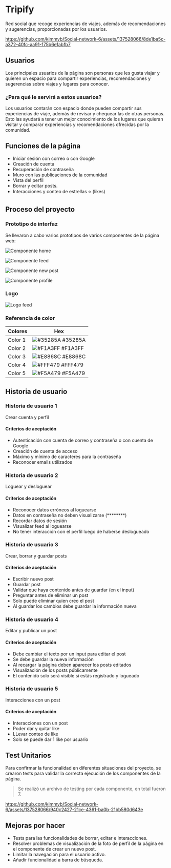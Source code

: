 
# Tripify

Red social que recoge experiencias de viajes, además de recomendaciones y sugerencias, proporcionadas por los usuarios.



https://github.com/kimmvb/Social-network-6/assets/137528066/8de1ba5c-a372-40fc-aa91-175b6e1abfb7



## Usuarios

Los principales usuarios de la página son personas que les gusta viajar y quieren un espacio para compartir experiencias, recomendaciones y sugerencias sobre viajes y lugares para conocer.

### ¿Para qué le servirá a estos usuarios?

Los usuarios contarán con espacio donde pueden compartir sus experiencias de viaje, además de revisar y chequear las de otras personas. Esto las ayudará a tener un mejor conocimiento de los lugares que quieran visitar y comparar experiencias y recomendaciones ofrecidas por la comunidad.


## Funciones de la página

- Iniciar sesión con correo o con Google
- Creación de cuenta
- Recuperación de contraseña
- Muro con las publicaciones de la comunidad
- Vista del perfil
- Borrar y editar posts.
- Interacciones y conteo de estrellas ⭐ (likes)


## Proceso del proyecto

### Prototipo de interfaz

Se llevaron a cabo varios prototipos de varios componentes de la página web:

![Componente home](https://github.com/kimmvb/Social-network-6/assets/137528066/aebd246b-9d4a-49be-a730-cbfee7c2f75e)

![Componente feed](https://github.com/kimmvb/Social-network-6/assets/137528066/f5b45daf-55d5-4cb9-a6ae-cf96a64d1aac)

![Componente new post](https://github.com/kimmvb/Social-network-6/assets/137528066/9a8baaea-2189-4675-baa2-6fc2469d246b)

![Componente profile](https://github.com/kimmvb/Social-network-6/assets/137528066/f9c4c884-b41a-4c98-aa39-8fc7dbc9d6ba)

### Logo

![Logo feed](https://github.com/kimmvb/Social-network-6/assets/137528066/030a2d78-4543-4cf8-b15f-abecd5a1526d)

### Referencia de color

| Colores             | Hex                                                                |
| ----------------- | ------------------------------------------------------------------ |
| Color 1 | ![#35285A](https://via.placeholder.com/10/35285A?text=+) #35285A |
| Color 2 | ![#F1A3FF](https://via.placeholder.com/10/F1A3FF?text=+) #F1A3FF |
| Color 3 | ![#E8868C](https://via.placeholder.com/10/E8868C?text=+) #E8868C |
| Color 4 | ![#FFF479](https://via.placeholder.com/10/FFF479?text=+) #FFF479 |
| Color 5 | ![#F5A479](https://via.placeholder.com/10/F5A479?text=+) #F5A479 |


## Historia de usuario

### Historia de usuario 1 
Crear cuenta y perfil
#### Criterios de aceptación
 - Autenticación con cuenta de correo y contraseña o con cuenta de Google
- Creación de cuenta de acceso 
- Máximo y mínimo de caracteres para la contraseña 
- Reconocer emails utilizados

### Historia de usuario 2 
Loguear y desloguear
#### Criterios de aceptación
- Reconocer datos erróneos al loguearse 
- Datos en contraseña no deben visualizarse (********) 
- Recordar datos de sesión 
- Visualizar feed al loguearse
- No tener interacción con el perfil luego de haberse deslogueado 

### Historia de usuario 3 
Crear, borrar y guardar posts
#### Criterios de aceptación
- Escribir nuevo post
- Guardar post
- Validar que haya contenido antes de guardar (en el input)
- Preguntar antes de eliminar un post
- Solo puede eliminar quien creo el post
- Al guardar los cambios debe guardar la información nueva

### Historia de usuario 4 
Editar y publicar un post
#### Criterios de aceptación
- Debe cambiar el texto por un input para editar el post
- Se debe guardar la nueva información
- Al recargar la página deben aparecer los posts editados
- Visualización de los posts públicamente 
- El contenido solo será visible si estás registrado y logueado

### Historia de usuario 5 
Interacciones con un post
#### Criterios de aceptación
- Interacciones con un post
- Poder dar y quitar like
- LLevar conteo de like
- Solo se puede dar 1 like por usuario



## Test Unitarios

Para confirmar la funcionalidad en diferentes situaciones del proyecto, se crearon tests para validar la correcta ejecución de los componentes de la página.

> Se realizó un archivo de testing por cada componente, en total fueron 7.




https://github.com/kimmvb/Social-network-6/assets/137528066/940c2427-21ce-4361-ba0b-21bb580d643e




## Mejoras por hacer

- Tests para las funcionalidades de borrar, editar e interacciones.
- Resolver problemas de visualización de la foto de perfil de la página en el componente de crear un nuevo post.
- Limitar la navegación para el usuario activo.
- Añadir funcionalidad a barra de búsqueda.

